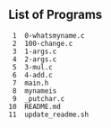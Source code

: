 ## List of Programs

     1	0-whatsmyname.c
     2	100-change.c
     3	1-args.c
     4	2-args.c
     5	3-mul.c
     6	4-add.c
     7	main.h
     8	mynameis
     9	_putchar.c
    10	README.md
    11	update_readme.sh
